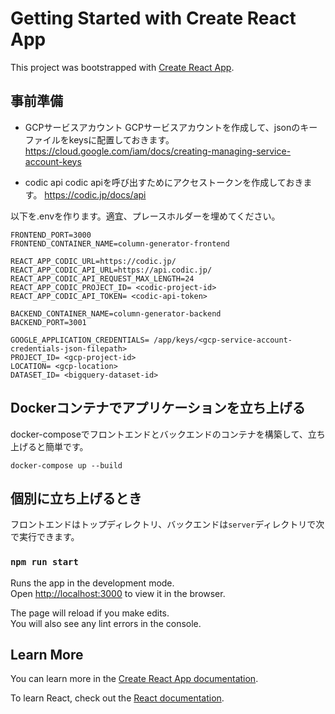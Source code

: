 # Getting Started with Create React App

This project was bootstrapped with [Create React App](https://github.com/facebook/create-react-app).

## 事前準備

* GCPサービスアカウント
GCPサービスアカウントを作成して、jsonのキーファイルをkeysに配置しておきます。
https://cloud.google.com/iam/docs/creating-managing-service-account-keys

* codic api
codic apiを呼び出すためにアクセストークンを作成しておきます。
https://codic.jp/docs/api

以下を.envを作ります。適宜、プレースホルダーを埋めてください。

```
FRONTEND_PORT=3000
FRONTEND_CONTAINER_NAME=column-generator-frontend

REACT_APP_CODIC_URL=https://codic.jp/
REACT_APP_CODIC_API_URL=https://api.codic.jp/
REACT_APP_CODIC_API_REQUEST_MAX_LENGTH=24
REACT_APP_CODIC_PROJECT_ID= <codic-project-id>
REACT_APP_CODIC_API_TOKEN= <codic-api-token>

BACKEND_CONTAINER_NAME=column-generator-backend
BACKEND_PORT=3001

GOOGLE_APPLICATION_CREDENTIALS= /app/keys/<gcp-service-account-credentials-json-filepath>
PROJECT_ID= <gcp-project-id>
LOCATION= <gcp-location>
DATASET_ID= <bigquery-dataset-id>
```

## Dockerコンテナでアプリケーションを立ち上げる

docker-composeでフロントエンドとバックエンドのコンテナを構築して、立ち上げると簡単です。
```
docker-compose up --build
```

## 個別に立ち上げるとき

フロントエンドはトップディレクトリ、バックエンドは`server`ディレクトリで次で実行できます。

### `npm run start`

Runs the app in the development mode.\
Open [http://localhost:3000](http://localhost:3000) to view it in the browser.

The page will reload if you make edits.\
You will also see any lint errors in the console.

## Learn More

You can learn more in the [Create React App documentation](https://facebook.github.io/create-react-app/docs/getting-started).

To learn React, check out the [React documentation](https://reactjs.org/).
